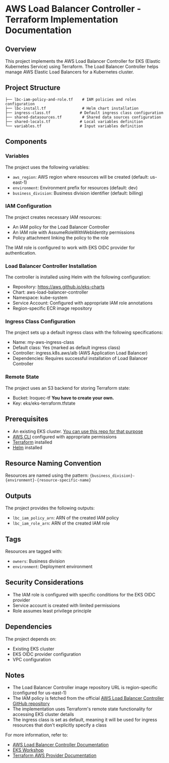 # AWS Load Balancer Controller - Terraform Implementation Documentation

## Overview
This project implements the AWS Load Balancer Controller for EKS (Elastic Kubernetes Service) using Terraform. The Load Balancer Controller helps manage AWS Elastic Load Balancers for a Kubernetes cluster.

## Project Structure
```
├── lbc-iam-policy-and-role.tf    # IAM policies and roles configuration
├── lbc-install.tf                # Helm chart installation
├── ingress-class.tf             # Default ingress class configuration
├── shared-datasources.tf         # Shared data sources configuration
├── shared-locals.tf             # Local variables definition
└── variables.tf                 # Input variables definition
```

## Components

### Variables
The project uses the following variables:
- `aws_region`: AWS region where resources will be created (default: us-east-1)
- `environment`: Environment prefix for resources (default: dev)
- `business_division`: Business division identifier (default: billing)

### IAM Configuration
The project creates necessary IAM resources:
- An IAM policy for the Load Balancer Controller
- An IAM role with AssumeRoleWithWebIdentity permissions
- Policy attachment linking the policy to the role

The IAM role is configured to work with EKS OIDC provider for authentication.

### Load Balancer Controller Installation
The controller is installed using Helm with the following configuration:
- Repository: https://aws.github.io/eks-charts
- Chart: aws-load-balancer-controller
- Namespace: kube-system
- Service Account: Configured with appropriate IAM role annotations
- Region-specific ECR image repository

### Ingress Class Configuration
The project sets up a default ingress class with the following specifications:
- Name: my-aws-ingress-class
- Default class: Yes (marked as default ingress class)
- Controller: ingress.k8s.aws/alb (AWS Application Load Balancer)
- Dependencies: Requires successful installation of Load Balancer Controller

### Remote State
The project uses an S3 backend for storing Terraform state:
- Bucket: lroquec-tf **You have to create your own.**
- Key: eks/eks-terraform.tfstate

## Prerequisites
- An existing EKS cluster. [You can use this repo for that purpose](https://github.com/lroquec/terraform-eks-setup.git) 
- [AWS CLI](https://aws.amazon.com/cli/) configured with appropriate permissions
- [Terraform](https://www.terraform.io/downloads) installed
- [Helm](https://helm.sh/docs/intro/install/) installed

## Resource Naming Convention
Resources are named using the pattern: `{business_division}-{environment}-{resource-specific-name}`

## Outputs
The project provides the following outputs:
- `lbc_iam_policy_arn`: ARN of the created IAM policy
- `lbc_iam_role_arn`: ARN of the created IAM role

## Tags
Resources are tagged with:
- `owners`: Business division
- `environment`: Deployment environment

## Security Considerations
- The IAM role is configured with specific conditions for the EKS OIDC provider
- Service account is created with limited permissions
- Role assumes least privilege principle

## Dependencies
The project depends on:
- Existing EKS cluster
- EKS OIDC provider configuration
- VPC configuration

## Notes
- The Load Balancer Controller image repository URL is region-specific (configured for us-east-1)
- The IAM policy is fetched from the official [AWS Load Balancer Controller GitHub repository](https://github.com/kubernetes-sigs/aws-load-balancer-controller)
- The implementation uses Terraform's remote state functionality for accessing EKS cluster details
- The ingress class is set as default, meaning it will be used for ingress resources that don't explicitly specify a class

For more information, refer to:
- [AWS Load Balancer Controller Documentation](https://kubernetes-sigs.github.io/aws-load-balancer-controller/)
- [EKS Workshop](https://www.eksworkshop.com/)
- [Terraform AWS Provider Documentation](https://registry.terraform.io/providers/hashicorp/aws/latest/docs)